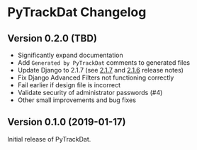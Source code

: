 # PyTrackDat Changelog

## Version 0.2.0 (TBD)

 * Significantly expand documentation
 * Add `Generated by PyTrackDat` comments to generated files
 * Update Django to 2.1.7 (see
   [2.1.7](https://docs.djangoproject.com/en/dev/releases/2.1.7/) and
   [2.1.6](https://docs.djangoproject.com/en/dev/releases/2.1.6/)
   release notes)
 * Fix Django Advanced Filters not functioning correctly
 * Fail earlier if design file is incorrect
 * Validate security of administrator passwords (#4)
 * Other small improvements and bug fixes

## Version 0.1.0 (2019-01-17)

Initial release of PyTrackDat.
